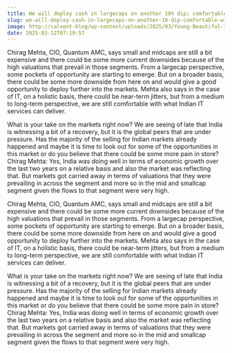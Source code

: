 ```yaml
---
title: We will deploy cash in largecaps on another 10% dip; comfortable with BFSI, IT: Chirag Mehta
slug: we-will-deploy-cash-in-largecaps-on-another-10-dip-comfortable-with-bfsi-it-chirag-mehta
image: http://calvent-blog/wp-content/uploads/2025/03/Young-Beautiful-Indian-Woman-Dancer-Performing-Bharatnatyam-on-White-Mandala-Pattern_-Stock-Illustration-Illustration-of-character-pattern_-156541202.jpeg
date: 2025-03-12T07:19:57
---
```


Chirag Mehta, CIO,&nbsp;Quantum AMC, says small and midcaps are still a bit expensive and there could be some more current downsides because of the high valuations that prevail in those segments. From a largecap perspective, some pockets of opportunity are starting to emerge. But on a broader basis, there could be some more downside from here on and would give a good opportunity to deploy further into the markets. Mehta also says in the case of IT, on a holistic basis, there could be near-term jitters, but from a medium to long-term perspective, we are still comfortable with what Indian IT services can deliver.



What is your take on the markets right now? We are seeing of late that India is witnessing a bit of a recovery, but it is the global peers that are under pressure. Has the majority of the selling for Indian markets already happened and maybe it is time to look out for some of the opportunities in this market or do you believe that there could be some more pain in store?Chirag Mehta:&nbsp;Yes, India was doing well in terms of economic growth over the last two years on a relative basis and also the market was reflecting that. But markets got carried away in terms of valuations that they were prevailing in across the segment and more so in the mid and smallcap segment given the flows to that segment were very high.









Chirag Mehta, CIO,&nbsp;Quantum AMC, says small and midcaps are still a bit expensive and there could be some more current downsides because of the high valuations that prevail in those segments. From a largecap perspective, some pockets of opportunity are starting to emerge. But on a broader basis, there could be some more downside from here on and would give a good opportunity to deploy further into the markets. Mehta also says in the case of IT, on a holistic basis, there could be near-term jitters, but from a medium to long-term perspective, we are still comfortable with what Indian IT services can deliver.



What is your take on the markets right now? We are seeing of late that India is witnessing a bit of a recovery, but it is the global peers that are under pressure. Has the majority of the selling for Indian markets already happened and maybe it is time to look out for some of the opportunities in this market or do you believe that there could be some more pain in store?Chirag Mehta:&nbsp;Yes, India was doing well in terms of economic growth over the last two years on a relative basis and also the market was reflecting that. But markets got carried away in terms of valuations that they were prevailing in across the segment and more so in the mid and smallcap segment given the flows to that segment were very high.
